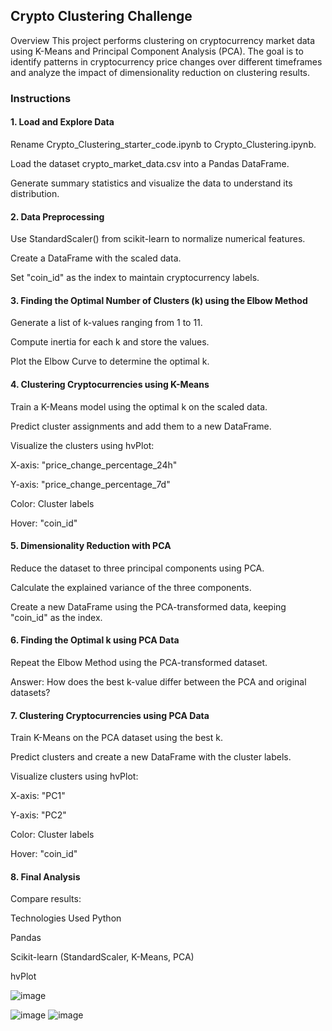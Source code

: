 ## Crypto Clustering Challenge
Overview
This project performs clustering on cryptocurrency market data using K-Means and Principal Component Analysis (PCA). The goal is to identify patterns in cryptocurrency price changes over different timeframes and analyze the impact of dimensionality reduction on clustering results.

### Instructions
#### 1. Load and Explore Data
Rename Crypto_Clustering_starter_code.ipynb to Crypto_Clustering.ipynb.

Load the dataset crypto_market_data.csv into a Pandas DataFrame.

Generate summary statistics and visualize the data to understand its distribution.

#### 2. Data Preprocessing
Use StandardScaler() from scikit-learn to normalize numerical features.

Create a DataFrame with the scaled data.

Set "coin_id" as the index to maintain cryptocurrency labels.

#### 3. Finding the Optimal Number of Clusters (k) using the Elbow Method
Generate a list of k-values ranging from 1 to 11.

Compute inertia for each k and store the values.

Plot the Elbow Curve to determine the optimal k.


#### 4. Clustering Cryptocurrencies using K-Means
Train a K-Means model using the optimal k on the scaled data.

Predict cluster assignments and add them to a new DataFrame.

Visualize the clusters using hvPlot:

X-axis: "price_change_percentage_24h"

Y-axis: "price_change_percentage_7d"

Color: Cluster labels

Hover: "coin_id"


#### 5. Dimensionality Reduction with PCA
Reduce the dataset to three principal components using PCA.

Calculate the explained variance of the three components.

Create a new DataFrame using the PCA-transformed data, keeping "coin_id" as the index.

#### 6. Finding the Optimal k using PCA Data
Repeat the Elbow Method using the PCA-transformed dataset.

Answer: How does the best k-value differ between the PCA and original datasets?

#### 7. Clustering Cryptocurrencies using PCA Data
Train K-Means on the PCA dataset using the best k.

Predict clusters and create a new DataFrame with the cluster labels.

Visualize clusters using hvPlot:

X-axis: "PC1"

Y-axis: "PC2"

Color: Cluster labels

Hover: "coin_id"

#### 8. Final Analysis
Compare results:

Technologies Used
Python

Pandas

Scikit-learn (StandardScaler, K-Means, PCA)

hvPlot

![image](https://github.com/user-attachments/assets/7b4f0443-ccd4-431f-b151-ce08e7a1d28a)

![image](https://github.com/user-attachments/assets/9220a614-468e-486d-84e5-2f027b7492e0)
![image](https://github.com/user-attachments/assets/650c14ac-2712-4381-aa66-62d557d20cbd)



